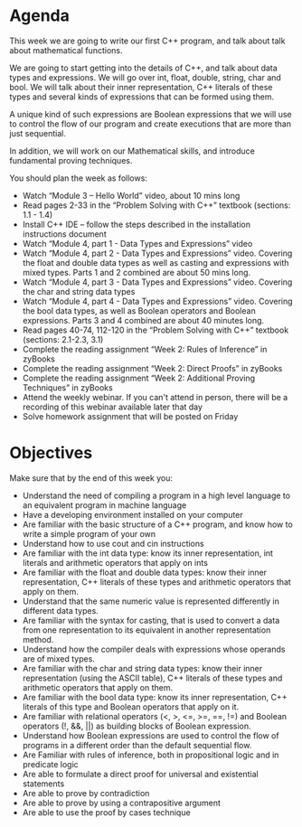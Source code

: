 # Agenda

This week we are going to write our first C++ program, and talk about talk about mathematical functions.

We are going to start getting into the details of C++, and talk about data types and expressions.
We will go over int, float, double, string, char and bool. We will talk about their inner representation, C++ literals of these types and several kinds of expressions that can be formed using them.

A unique kind of such expressions are Boolean expressions that we will use to control the flow of our program and create executions that are more than just sequential.

In addition, we will work on our Mathematical skills, and introduce fundamental proving techniques.

You should plan the week as follows:

- Watch “Module 3 – Hello World” video, about 10 mins long
- Read pages 2-33 in the “Problem Solving with C++” textbook (sections: 1.1 - 1.4)
- Install C++ IDE – follow the steps described in the installation instructions document
- Watch “Module 4, part 1 - Data Types and Expressions” video
- Watch “Module 4, part 2 - Data Types and Expressions” video. Covering the float and double data types as well as casting and expressions with mixed types. Parts 1 and 2 combined are about 50 mins long.
- Watch “Module 4, part 3 - Data Types and Expressions” video. Covering the char and string data types
- Watch “Module 4, part 4 - Data Types and Expressions” video. Covering the bool data types, as well as Boolean operators and Boolean expressions. Parts 3 and 4 combined are about 40 minutes long.
- Read pages 40-74, 112-120 in the “Problem Solving with C++” textbook (sections: 2.1-2.3, 3.1)
- Complete the reading assignment “Week 2: Rules of Inference” in zyBooks
- Complete the reading assignment “Week 2: Direct Proofs” in zyBooks
- Complete the reading assignment “Week 2: Additional Proving Techniques” in zyBooks
- Attend the weekly webinar. If you can't attend in person, there will be a recording of this webinar available later that day
- Solve homework assignment that will be posted on Friday

# Objectives

Make sure that by the end of this week you:

- Understand the need of compiling a program in a high level language to an equivalent program in machine language
- Have a developing environment installed on your computer
- Are familiar with the basic structure of a C++ program, and know how to write a simple program of your own
- Understand how to use cout and cin instructions
- Are familiar with the int data type: know its inner representation, int literals and arithmetic operators that apply on ints
- Are familiar with the float and double data types: know their inner representation, C++ literals of these types and arithmetic operators that apply on them.
- Understand that the same numeric value is represented differently in different data types.
- Are familiar with the syntax for casting, that is used to convert a data from one representation to its equivalent in another representation method.
- Understand how the compiler deals with expressions whose operands are of mixed types.
- Are familiar with the char and string data types: know their inner representation (using the ASCII table), C++ literals of these types and arithmetic operators that apply on them.
- Are familiar with the bool data type: know its inner representation, C++ literals of this type and Boolean operators that apply on it.
- Are familiar with relational operators (<, >, <=, >=, ==, !=) and Boolean operators (!, &&, ||) as building blocks of Boolean expression.
- Understand how Boolean expressions are used to control the flow of programs in a different order than the default sequential flow.
- Are Familiar with rules of inference, both in propositional logic and in predicate logic
- Are able to formulate a direct proof for universal and existential statements
- Are able to prove by contradiction
- Are able to prove by using a contrapositive argument
- Are able to use the proof by cases technique
